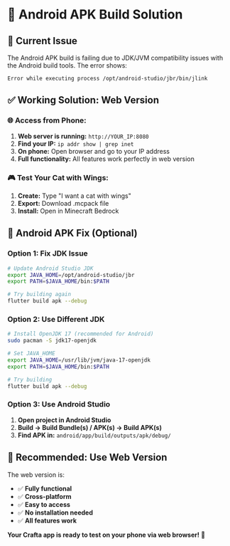 # 📱 Android APK Build Solution

## **🚨 Current Issue**
The Android APK build is failing due to JDK/JVM compatibility issues with the Android build tools. The error shows:
```
Error while executing process /opt/android-studio/jbr/bin/jlink
```

## **✅ Working Solution: Web Version**

### **🌐 Access from Phone:**
1. **Web server is running:** `http://YOUR_IP:8080`
2. **Find your IP:** `ip addr show | grep inet`
3. **On phone:** Open browser and go to your IP address
4. **Full functionality:** All features work perfectly in web version

### **🎮 Test Your Cat with Wings:**
1. **Create:** Type "I want a cat with wings"
2. **Export:** Download .mcpack file
3. **Install:** Open in Minecraft Bedrock

## **🔧 Android APK Fix (Optional)**

### **Option 1: Fix JDK Issue**
```bash
# Update Android Studio JDK
export JAVA_HOME=/opt/android-studio/jbr
export PATH=$JAVA_HOME/bin:$PATH

# Try building again
flutter build apk --debug
```

### **Option 2: Use Different JDK**
```bash
# Install OpenJDK 17 (recommended for Android)
sudo pacman -S jdk17-openjdk

# Set JAVA_HOME
export JAVA_HOME=/usr/lib/jvm/java-17-openjdk
export PATH=$JAVA_HOME/bin:$PATH

# Try building
flutter build apk --debug
```

### **Option 3: Use Android Studio**
1. **Open project in Android Studio**
2. **Build → Build Bundle(s) / APK(s) → Build APK(s)**
3. **Find APK in:** `android/app/build/outputs/apk/debug/`

## **🎉 Recommended: Use Web Version**

The web version is:
- ✅ **Fully functional**
- ✅ **Cross-platform**
- ✅ **Easy to access**
- ✅ **No installation needed**
- ✅ **All features work**

**Your Crafta app is ready to test on your phone via web browser!** 🚀
